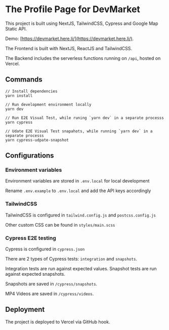 # The Profile Page for DevMarket

This project is built using NextJS, TailwindCSS, Cypress and Google Map Static API.

Demo: [https://devmarket.here.li/](https://devmarket.here.li/).

The Frontend is built with NextJS, ReactJS and TailwindCSS.

The Backend includes the serverless functions running on `/api`, hosted on Vercel.

## Commands

```
// Install dependencies
yarn install

// Run development environment locally
yarn dev

// Run E2E Visual Test, while runing `yarn dev` in a separate processs
yarn cypress

// Udate E2E Visual Test snapahots, while running `yarn dev` in a separate processs
yarn cypress-udpate-snapshot
```

## Configurations

### Environment variables

Environment variables are stored in `.env.local` for local development

Rename `.env.example` to `.env.local` and add the API keys accordingly

### TailwindCSS

TailwindCSS is configured in `tailwind.config.js` and `postcss.config.js`

Other custom CSS can be found in `styles/main.scss`

### Cypress E2E testing

Cypress is configured in `cypress.json`

There are 2 types of Cypress tests: `integration` and `snapshots`.

Integration tests are run against expected values. Snapshot tests are run against expected snapshots.

Snapshots are saved in `/cypress/snapshots`.

MP4 Videos are saved in `/cypress/videos`.

## Deployment

The project is deployed to Vercel via GitHub hook.
